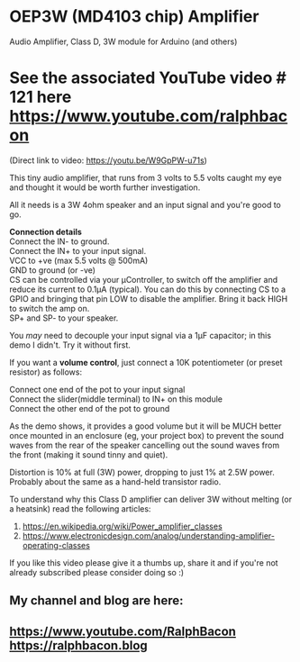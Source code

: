 # OEP3W (MD4103 chip) Amplifier
Audio Amplifier, Class D, 3W module for Arduino (and others)

# See the associated YouTube video # 121 here https://www.youtube.com/ralphbacon  
(Direct link to video: https://youtu.be/W9GpPW-u71s)

This tiny audio amplifier, that runs from 3 volts to 5.5 volts caught my eye and thought it would be worth further investigation.

All it needs is a 3W 4ohm speaker and an input signal and you're good to go.  

**Connection details**  
Connect the IN- to ground.  
Connect the IN+ to your input signal.  
VCC to +ve (max 5.5 volts @ 500mA)  
GND to ground (or -ve)  
CS can be controlled via your µController, to switch off the amplifier and reduce its current to 0.1µA (typical).  You can do this by connecting CS to a GPIO and bringing that pin LOW to disable the amplifier. Bring it back HIGH to switch the amp on.  
SP+ and SP- to your speaker.  

You _may_ need to decouple your input signal via a 1µF capacitor; in this demo I didn't. Try it without first.

If you want a **volume control**, just connect a 10K potentiometer (or preset resistor) as follows:

Connect one end of the pot to your input signal  
Connect the slider(middle terminal) to IN+ on this module   
Connect the other end of the pot to ground  

As the demo shows, it provides a good volume but it will be MUCH better once mounted in an enclosure (eg, your project box) to prevent the sound waves from the rear of the speaker cancelling out the sound waves from the front (making it sound tinny and quiet).

Distortion is 10% at full (3W) power, dropping to just 1% at 2.5W power. Probably about the same as a hand-held transistor radio.

To understand why this Class D amplifier can deliver 3W without melting (or a heatsink) read the following articles:  
1. https://en.wikipedia.org/wiki/Power_amplifier_classes  
2. https://www.electronicdesign.com/analog/understanding-amplifier-operating-classes  

If you like this video please give it a thumbs up, share it and if you're not already subscribed please consider doing so :)

**My channel and blog are here**:  
------------------------------------------------------------------  
https://www.youtube.com/RalphBacon  
https://ralphbacon.blog  
------------------------------------------------------------------  
